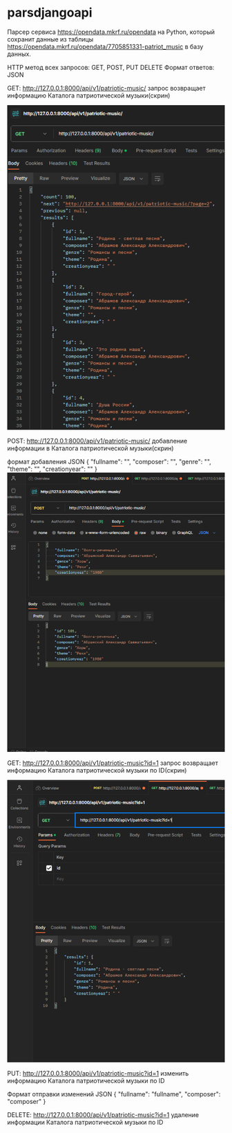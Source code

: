 # parsdjangoapi

Парсер сервиса https://opendata.mkrf.ru/opendata на Python, который сохранит данные из
таблицы https://opendata.mkrf.ru/opendata/7705851331-patriot_music в базу данных.

HTTP метод всех запросов: GET, POST, PUT DELETE
Формат ответов: JSON

GET: http://127.0.0.1:8000/api/v1/patriotic-music/ запрос возвращает информацию Каталога патриотической музыки(скрин)

![img.png](media/img.png)

POST: http://127.0.0.1:8000/api/v1/patriotic-music/ добавление информации в Каталога патриотической музыки(скрин)

формат добавления JSON
{
    "fullname": "",
    "composer": "",
    "genre": "",
    "theme": "",
    "creationyear": ""
}
![img_1.png](media/img_1.png)

GET: http://127.0.0.1:8000/api/v1/patriotic-music?id=1  запрос возвращает информацию Каталога патриотической музыки по
ID(скрин)

![img_2.png](media/img_2.png)

PUT: http://127.0.0.1:8000/api/v1/patriotic-music?id=1  изменить информацию Каталога патриотической музыки по
ID

Формат отправки изменений JSON 
{
    "fullname": "fullname",
    "composer": "composer"
}

DELETE: http://127.0.0.1:8000/api/v1/patriotic-music?id=1  удаление информации Каталога патриотической музыки по
ID

